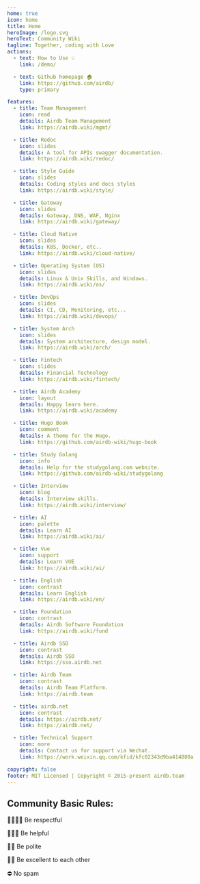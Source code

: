 ```yaml
---
home: true
icon: home
title: Home
heroImage: /logo.svg
heroText: Community Wiki
tagline: Together, coding with Love
actions:
  - text: How to Use 💡
    link: /demo/

  - text: Github homepage 🏠
    link: https://github.com/airdb/
    type: primary

features:
  - title: Team Management
    icon: read
    details: Airdb Team Management
    link: https://airdb.wiki/mgmt/

  - title: Redoc
    icon: slides
    details: A tool for APIs swagger documentation.
    link: https://airdb.wiki/redoc/

  - title: Style Guide
    icon: slides
    details: Coding styles and docs styles
    link: https://airdb.wiki/style/

  - title: Gateway
    icon: slides
    details: Gateway, DNS, WAF, Nginx
    link: https://airdb.wiki/gateway/

  - title: Cloud Native
    icon: slides
    details: K8S, Docker, etc..
    link: https://airdb.wiki/cloud-native/

  - title: Operating System (OS)
    icon: slides
    details: Linux & Unix Skills, and Windows.
    link: https://airdb.wiki/os/

  - title: DevOps
    icon: slides
    details: CI, CD, Monitoring, etc...
    link: https://airdb.wiki/devops/

  - title: System Arch
    icon: slides
    details: System architecture, design model.
    link: https://airdb.wiki/arch/

  - title: Fintech
    icon: slides
    details: Financial Technology
    link: https://airdb.wiki/fintech/

  - title: Airdb Academy
    icon: layout
    details: Happy learn here.
    link: https://airdb.wiki/academy

  - title: Hugo Book
    icon: comment
    details: A theme for the Hugo.
    link: https://github.com/airdb-wiki/hugo-book

  - title: Study Golang
    icon: info
    details: Help for the studygolang.com website.
    link: https://github.com/airdb-wiki/studygolang

  - title: Interview
    icon: blog
    details: Interview skills.
    link: https://airdb.wiki/interview/

  - title: AI
    icon: palette
    details: Learn AI
    link: https://airdb.wiki/ai/

  - title: Vue
    icon: support
    details: Learn VUE
    link: https://airdb.wiki/ai/

  - title: English
    icon: contrast
    details: Learn English
    link: https://airdb.wiki/en/

  - title: Foundation
    icon: contrast
    details: Airdb Software Foundation
    link: https://airdb.wiki/fund

  - title: Airdb SSO
    icon: contrast
    details: Airdb SSO
    link: https://sso.airdb.net

  - title: Airdb Team
    icon: contrast
    details: Airdb Team Platform.
    link: https://airdb.team

  - title: airdb.net
    icon: contrast
    details: https://airdb.net/
    link: https://airdb.net/

  - title: Technical Support
    icon: more
    details: Contact us for support via Wechat.
    link: https://work.weixin.qq.com/kfid/kfc02343d9ba414880a

copyright: false
footer: MIT Licensed | Copyright © 2015-present airdb.team
---
```


## Community Basic Rules:

🫱🏻‍🫲🏿 Be respectful

👨🏼‍🚒
Be helpful

🙇🏼 Be polite

🖖🏾 Be excellent to each other

⛔ No spam
